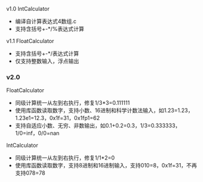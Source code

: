 v1.0
IntCalculator
- 编译自计算表达式4数组.c
- 支持含括号+-*/%表达式计算

v1.1
FloatCalculator
- 支持含括号+-*/表达式计算
- 仅支持整数输入，浮点输出

### v2.0
FloatCalculator
- 同级计算统一从左到右执行，修复1/3*3=0.111111
- 使用库函数读取数字，支持小数、16进制和科学计数法输入，如1.23=1.23，1.23e1=12.3，0x1f=31，0x1fp1=62
- 支持自适应小数、无穷、非数输出，如0.1+0.2=0.3，1/3=0.333333，1/0=inf，0/0=nan

IntCalculator
- 同级计算统一从左到右执行，修复1/1*2=0
- 使用库函数读取数字，支持8进制和16进制输入，支持010=8，0x1f=31，不再支持078=78
